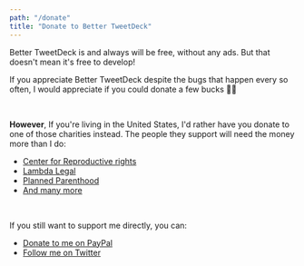 ```yaml
---
path: "/donate"
title: "Donate to Better TweetDeck"
---
```


Better TweetDeck is and always will be free, without any ads. But that doesn't mean it's free to develop!

If you appreciate Better TweetDeck despite the bugs that happen every so often, I would appreciate if you could donate a few bucks 🙇‍♂️

<br/>

**However**, If you're living in the United States, I'd rather have you donate to one of those charities instead. The people they support will need the money more than I do:

- [Center for Reproductive rights](https://secure3.convio.net/cfrr/site/Donation2;jsessionid=97A4C7A9488B5DDF3450546DE1123DB2.app347a?1380.donation=form1&df_id=1380&web&_ga=1.145398384.513337705.1476995534)
- [Lambda Legal](https://www.lambdalegal.org/donate)
- [Planned Parenthood](https://secure.ppaction.org/site/Donation2?df_id=12913&12913.donation=form1&_ga=1.38484843.997121566.1477408976)
- [And many more](https://jezebel.com/a-list-of-pro-women-pro-immigrant-pro-earth-anti-big-1788752078)

<br/>

If you still want to support me directly, you can:

- [Donate to me on PayPal](https://paypal.me/Eramdam)
- [Follow me on Twitter](https://twitter.com/Eramdam)
